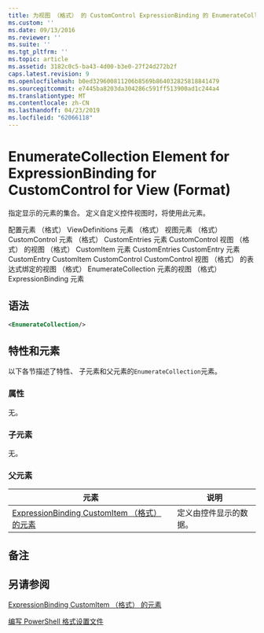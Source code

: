 ```yaml
---
title: 为视图 （格式） 的 CustomControl ExpressionBinding 的 EnumerateCollection 元素 |Microsoft Docs
ms.custom: ''
ms.date: 09/13/2016
ms.reviewer: ''
ms.suite: ''
ms.tgt_pltfrm: ''
ms.topic: article
ms.assetid: 3182c0c5-ba43-4d00-b3e0-27f24d272b2f
caps.latest.revision: 9
ms.openlocfilehash: b0ed329600811206b8569b864032825818841479
ms.sourcegitcommit: e7445ba8203da304286c591ff513900ad1c244a4
ms.translationtype: MT
ms.contentlocale: zh-CN
ms.lasthandoff: 04/23/2019
ms.locfileid: "62066118"
---
```

# <a name="enumeratecollection-element-for-expressionbinding-for-customcontrol-for-view-format"></a>EnumerateCollection Element for ExpressionBinding for CustomControl for View (Format)

指定显示的元素的集合。 定义自定义控件视图时，将使用此元素。

配置元素 （格式） ViewDefinitions 元素 （格式） 视图元素 （格式） CustomControl 元素 （格式） CustomEntries 元素 CustomControl 视图 （格式） 的视图 （格式） CustomItem 元素 CustomEntries CustomEntry 元素CustomEntry CustomItem CustomControl CustomControl 视图 （格式） 的表达式绑定的视图 （格式） EnumerateCollection 元素的视图 （格式） ExpressionBinding 元素

## <a name="syntax"></a>语法

```xml
<EnumerateCollection/>
```

## <a name="attributes-and-elements"></a>特性和元素

以下各节描述了特性、 子元素和父元素的`EnumerateCollection`元素。

### <a name="attributes"></a>属性

无。

### <a name="child-elements"></a>子元素

无。

### <a name="parent-elements"></a>父元素

|元素|说明|
|-------------|-----------------|
|[ExpressionBinding CustomItem （格式） 的元素](./expressionbinding-element-for-customitem-for-controls-for-configuration-format.md)|定义由控件显示的数据。|

## <a name="remarks"></a>备注

## <a name="see-also"></a>另请参阅

[ExpressionBinding CustomItem （格式） 的元素](./expressionbinding-element-for-customitem-for-controls-for-configuration-format.md)

[编写 PowerShell 格式设置文件](./writing-a-powershell-formatting-file.md)
